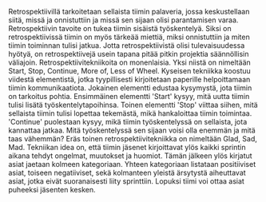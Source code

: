 Retrospektiivillä tarkoitetaan sellaista tiimin palaveria, jossa keskustellaan siitä, missä ja onnistuttiin
 ja missä sen sijaan olisi parantamisen varaa. Retrospektiivin tavoite on tukea tiimin sisäistä työskentelyä.
Siksi on retrospektiivissä tiimin on myös tärkeää miettiä, miksi onnistuttiin ja miten tiimin toiminnan tulisi
jatkua. Jotta retrospektiivistä olisi tulevaisuudessa hyötyä, on retrospektiivejä usein tapana pitää pitkin
 projektia säännöllisin väliajoin.
	 Retrospektiivitekniikoita on monenlaisia. Yksi niistä on nimeltään Start, Stop, Continue, More of,
 Less of Wheel. Kyseisen tekniikka koostuu viidestä elementistä, jotka tyypillisesti kirjoitetaan paperille 
helpoittamaan tiimin kommunikaatiota. Jokainen elementti edustaa kysymystä, jota tiimin on tarkoitus pohtia.
 Ensimmäinen elementti 'Start' kysyy, mitä uutta tiimin tulisi lisätä työskentelytapoihinsa. Toinen elementti
 'Stop' viittaa siihen, mitä sellaista tiimin tulisi lopettaa tekemästä, mikä hankaloittaa tiimin toimintaa.
'Continue' puolestaan kysyy, mikä tiimin työskentelyssä on sellaista, jota kannattaa jatkaa. Mitä
työskentelyssä sen sijaan voisi olla enemmän ja mitä taas vähemmän?
	Eräs toinen retrospektiivitekniikka on nimeltään Glad, Sad, Mad. Tekniikan idea on, että tiimin
jäsenet kirjoittavat ylös kaikki sprintin aikana tehdyt ongelmat, muutokset ja huomiot. Tämän jälkeen ylös 
kirjatut asiat jaetaan kolmeen kategoriaan. Yhteen kategoriaan listataan positiiviset asiat, toiseen 
negatiiviset, sekä kolmanteen yleistä ärsytystä aiheuttavat asiat, jotka eivät suoranaisesti liity sprinttiin.
Lopuksi tiimi voi ottaa asiat puheeksi jäsenten kesken.            
